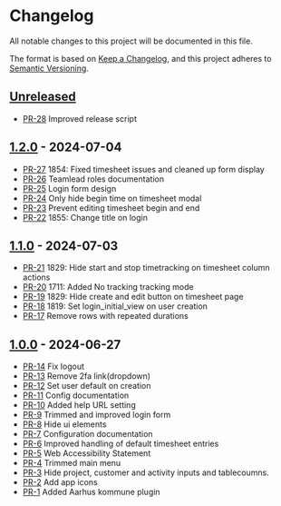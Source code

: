 # Changelog

All notable changes to this project will be documented in this file.

The format is based on [Keep a Changelog](https://keepachangelog.com/en/1.1.0/),
and this project adheres to [Semantic Versioning](https://semver.org/spec/v2.0.0.html).

## [Unreleased]

* [PR-28](https://github.com/itk-kimai/AarhusKommuneBundle/pull/28)
  Improved release script

## [1.2.0] - 2024-07-04

* [PR-27](https://github.com/itk-kimai/AarhusKommuneBundle/pull/27)
  1854: Fixed timesheet issues and cleaned up form display
* [PR-26](https://github.com/itk-kimai/AarhusKommuneBundle/pull/26)
  Teamlead roles documentation
* [PR-25](https://github.com/itk-kimai/AarhusKommuneBundle/pull/25)
  Login form design
* [PR-24](https://github.com/itk-kimai/AarhusKommuneBundle/pull/24)
  Only hide begin time on timesheet modal
* [PR-23](https://github.com/itk-kimai/AarhusKommuneBundle/pull/23)
  Prevent editing timesheet begin and end
* [PR-22](https://github.com/itk-kimai/AarhusKommuneBundle/pull/22)
  1855: Change title on login

## [1.1.0] - 2024-07-03

* [PR-21](https://github.com/itk-kimai/AarhusKommuneBundle/pull/21)
  1829: Hide start and stop timetracking on timesheet column actions
* [PR-20](https://github.com/itk-kimai/AarhusKommuneBundle/pull/20)
  1711: Added No tracking tracking mode
* [PR-19](https://github.com/itk-kimai/AarhusKommuneBundle/pull/19)
  1829: Hide create and edit button on timesheet page
* [PR-18](https://github.com/itk-kimai/AarhusKommuneBundle/pull/18)
  1819: Set login_initial_view on user creation
* [PR-17](https://github.com/itk-kimai/kimai-plugin-AarhusKommuneBundle/pull/17)
  Remove rows with repeated durations

## [1.0.0] - 2024-06-27

* [PR-14](https://github.com/itk-kimai/kimai-plugin-AarhusKommuneBundle/pull/14)
  Fix logout
* [PR-13](https://github.com/itk-kimai/kimai-plugin-AarhusKommuneBundle/pull/13)
  Remove 2fa link(dropdown)
* [PR-12](https://github.com/itk-kimai/kimai-plugin-AarhusKommuneBundle/pull/12)
  Set user default on creation
* [PR-11](https://github.com/itk-kimai/kimai-plugin-AarhusKommuneBundle/pull/11)
  Config documentation
* [PR-10](https://github.com/itk-kimai/kimai-plugin-AarhusKommuneBundle/pull/10)
  Added help URL setting
* [PR-9](https://github.com/itk-kimai/kimai-plugin-AarhusKommuneBundle/pull/9)
  Trimmed and improved login form
* [PR-8](https://github.com/itk-kimai/kimai-plugin-AarhusKommuneBundle/pull/8)
  Hide ui elements
* [PR-7](https://github.com/itk-kimai/kimai-plugin-AarhusKommuneBundle/pull/7)
  Configuration documentation
* [PR-6](https://github.com/itk-kimai/kimai-plugin-AarhusKommuneBundle/pull/6)
  Improved handling of default timesheet entries
* [PR-5](https://github.com/itk-kimai/kimai-plugin-AarhusKommuneBundle/pull/5)
  Web Accessibility Statement
* [PR-4](https://github.com/itk-kimai/kimai-plugin-AarhusKommuneBundle/pull/4)
  Trimmed main menu
* [PR-3](https://github.com/itk-dev/kimai-plugin-AarhusKommuneBundle/pull/3)
  Hide project, customer and activity inputs and tablecoumns.
* [PR-2](https://github.com/itk-dev/kimai-plugin-AarhusKommuneBundle/pull/2)
  Add app icons
* [PR-1](https://github.com/itk-dev/kimai-plugin-AarhusKommuneBundle/pull/1)
  Added Aarhus kommune plugin

[Unreleased]: https://github.com/itk-dev/kimai-plugin-AarhusKommuneBundle/compare/1.2.0...HEAD
[1.2.0]: https://github.com/itk-dev/kimai-plugin-AarhusKommuneBundle/compare/1.0.0...1.2.0
[1.1.0]: https://github.com/itk-dev/kimai-plugin-AarhusKommuneBundle/compare/1.0.0...1.1.0
[1.0.0]: https://github.com/itk-dev/kimai-plugin-AarhusKommuneBundle/releases/tag/1.0.0
